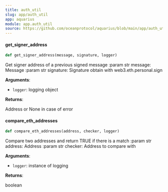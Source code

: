 ```yaml
---
title: auth_util
slug: app/auth_util
app: aquarius
module: app.auth_util
source: https://github.com/oceanprotocol/aquarius/blob/main/app/auth_util.py
---
```

#### get\_signer\_address

```python
def get_signer_address(message, signature, logger)
```

Get signer address of a previous signed message
:param str message: Message
:param str signature: Signature obtain with web3.eth.personal.sign

**Arguments**:

- `logger`: logging object

**Returns**:

Address or None in case of error

#### compare\_eth\_addresses

```python
def compare_eth_addresses(address, checker, logger)
```

Compare two addresses and return TRUE if there is a match
:param str address: Address
:param str checker: Address to compare with

**Arguments**:

- `logger`: instance of logging

**Returns**:

boolean

